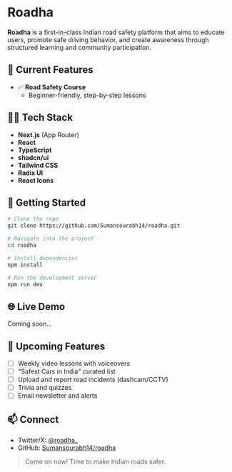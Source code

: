# Roadha

**Roadha** is a first-in-class Indian road safety platform that aims to educate users, promote safe driving behavior, and create awareness through structured learning and community participation.

## 🚀 Current Features

- ✅ **Road Safety Course**
  - Beginner-friendly, step-by-step lessons

## 🧑‍💻 Tech Stack

- **Next.js** (App Router)
- **React**
- **TypeScript**
- **shadcn/ui**
- **Tailwind CSS**
- **Radix UI**
- **React Icons**

## 📁 Getting Started

```bash
# Clone the repo
git clone https://github.com/Sumansourabh14/roadha.git

# Navigate into the project
cd roadha

# Install dependencies
npm install

# Run the development server
npm run dev
```

## 🌐 Live Demo

Coming soon...

## 📌 Upcoming Features

- [ ] Weekly video lessons with voiceovers
- [ ] "Safest Cars in India" curated list
- [ ] Upload and report road incidents (dashcam/CCTV)
- [ ] Trivia and quizzes
- [ ] Email newsletter and alerts

## 📫 Connect

- Twitter/X: [@roadha\_](https://x.com/roadha_)
- GitHub: [Sumansourabh14/roadha](https://github.com/Sumansourabh14/roadha)

> Come on now! Time to make Indian roads safer.
